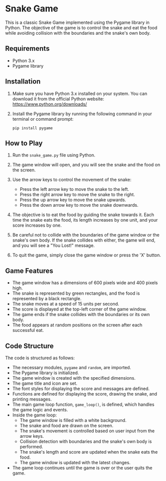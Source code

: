 
# Snake Game

This is a classic Snake Game implemented using the Pygame library in Python. The objective of the game is to control the snake and eat the food while avoiding collision with the boundaries and the snake's own body.

## Requirements

- Python 3.x
- Pygame library

## Installation

1. Make sure you have Python 3.x installed on your system. You can download it from the official Python website: https://www.python.org/downloads/

2. Install the Pygame library by running the following command in your terminal or command prompt:

   ```
   pip install pygame
   ```

## How to Play

1. Run the `snake_game.py` file using Python.

2. The game window will open, and you will see the snake and the food on the screen.

3. Use the arrow keys to control the movement of the snake:
   - Press the left arrow key to move the snake to the left.
   - Press the right arrow key to move the snake to the right.
   - Press the up arrow key to move the snake upwards.
   - Press the down arrow key to move the snake downwards.

4. The objective is to eat the food by guiding the snake towards it. Each time the snake eats the food, its length increases by one unit, and your score increases by one.

5. Be careful not to collide with the boundaries of the game window or the snake's own body. If the snake collides with either, the game will end, and you will see a "You Lost!" message.

6. To quit the game, simply close the game window or press the 'X' button.

## Game Features

- The game window has a dimensions of 600 pixels wide and 400 pixels high.
- The snake is represented by green rectangles, and the food is represented by a black rectangle.
- The snake moves at a speed of 15 units per second.
- The score is displayed at the top-left corner of the game window.
- The game ends if the snake collides with the boundaries or its own body.
- The food appears at random positions on the screen after each successful eat.

## Code Structure

The code is structured as follows:

- The necessary modules, `pygame` and `random`, are imported.
- The Pygame library is initialized.
- The game window is created with the specified dimensions.
- The game title and icon are set.
- The font styles for displaying the score and messages are defined.
- Functions are defined for displaying the score, drawing the snake, and printing messages.
- The main game loop function, `game_loop()`, is defined, which handles the game logic and events.
- Inside the game loop:
  - The game window is filled with a white background.
  - The snake and food are drawn on the screen.
  - The snake's movement is controlled based on user input from the arrow keys.
  - Collision detection with boundaries and the snake's own body is performed.
  - The snake's length and score are updated when the snake eats the food.
  - The game window is updated with the latest changes.
- The game loop continues until the game is over or the user quits the game.
